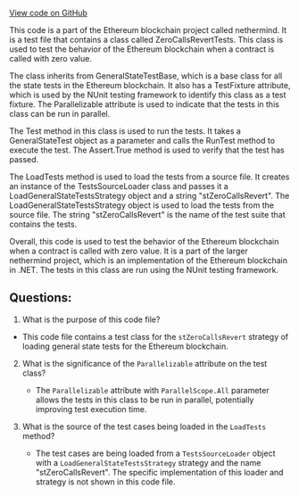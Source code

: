 [View code on GitHub](https://github.com/nethermindeth/nethermind/Ethereum.Blockchain.Test/ZeroCallsRevertTests.cs)

This code is a part of the Ethereum blockchain project called nethermind. It is a test file that contains a class called ZeroCallsRevertTests. This class is used to test the behavior of the Ethereum blockchain when a contract is called with zero value. 

The class inherits from GeneralStateTestBase, which is a base class for all the state tests in the Ethereum blockchain. It also has a TestFixture attribute, which is used by the NUnit testing framework to identify this class as a test fixture. The Parallelizable attribute is used to indicate that the tests in this class can be run in parallel.

The Test method in this class is used to run the tests. It takes a GeneralStateTest object as a parameter and calls the RunTest method to execute the test. The Assert.True method is used to verify that the test has passed.

The LoadTests method is used to load the tests from a source file. It creates an instance of the TestsSourceLoader class and passes it a LoadGeneralStateTestsStrategy object and a string "stZeroCallsRevert". The LoadGeneralStateTestsStrategy object is used to load the tests from the source file. The string "stZeroCallsRevert" is the name of the test suite that contains the tests.

Overall, this code is used to test the behavior of the Ethereum blockchain when a contract is called with zero value. It is a part of the larger nethermind project, which is an implementation of the Ethereum blockchain in .NET. The tests in this class are run using the NUnit testing framework.
## Questions: 
 1. What is the purpose of this code file?
   - This code file contains a test class for the `stZeroCallsRevert` strategy of loading general state tests for the Ethereum blockchain. 

2. What is the significance of the `Parallelizable` attribute on the test class?
   - The `Parallelizable` attribute with `ParallelScope.All` parameter allows the tests in this class to be run in parallel, potentially improving test execution time. 

3. What is the source of the test cases being loaded in the `LoadTests` method?
   - The test cases are being loaded from a `TestsSourceLoader` object with a `LoadGeneralStateTestsStrategy` strategy and the name "stZeroCallsRevert". The specific implementation of this loader and strategy is not shown in this code file.